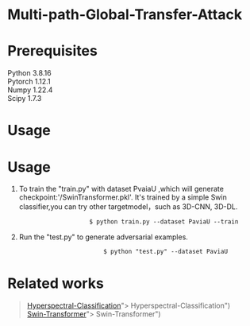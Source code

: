 # Multi-path-Global-Transfer-Attack
# Prerequisites
Python 3.8.16<br>
Pytorch 1.12.1<br>
Numpy 1.22.4<br>
Scipy 1.7.3<br>

# Usage
# Usage
1. To train the "train.py" with dataset PvaiaU ,which will generate checkpoint:'/SwinTransformer.pkl'.  It's trained by a simple Swin classifier,you can try other targetmodel，such as 3D-CNN, 3D-DL.<br>
 ```asp
                        $ python train.py --dataset PaviaU --train 
   ```  

2. Run the "test.py" to generate adversarial examples.<br>
  ```asp
                             $ python "test.py" --dataset PaviaU
   ```
					  
# Related works
>[ Hyperspectral-Classification](https://github.com/eecn/Hyperspectral-Classification)"> Hyperspectral-Classification")<br>
[ Swin-Transformer](https://github.com/microsoft/Swin-Transformer)"> Swin-Transformer")
